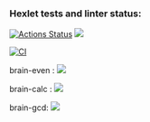 ### Hexlet tests and linter status:
[![Actions Status](https://github.com/grig20051501/backend-project-lvl1/workflows/hexlet-check/badge.svg)](https://github.com/grig20051501/backend-project-lvl1/actions)
<a href="https://codeclimate.com/github/codeclimate/codeclimate/maintainability"><img src="https://api.codeclimate.com/v1/badges/a99a88d28ad37a79dbf6/maintainability" /></a>

[![CI](https://github.com/grig20051501/backend-project-lvl1/actions/workflows/blank.yml/badge.svg?branch=main)](https://github.com/grig20051501/backend-project-lvl1/actions/workflows/blank.yml)

brain-even :
<a href="https://asciinema.org/a/MSgMcm9UjMhkhouryJ9dlWoqe" target="_blank"><img src="https://asciinema.org/a/MSgMcm9UjMhkhouryJ9dlWoqe.svg" /></a>

brain-calc :
<a href="https://asciinema.org/a/QgjKnvfT3e2AjQh0pjivsRRSa" target="_blank"><img src="https://asciinema.org/a/QgjKnvfT3e2AjQh0pjivsRRSa.svg" /></a>

brain-gcd:
<a href="https://asciinema.org/a/FBsE6C5G3jOoOo2MVjSEh1yXy" target="_blank"><img src="https://asciinema.org/a/FBsE6C5G3jOoOo2MVjSEh1yXy.svg" /></a>
